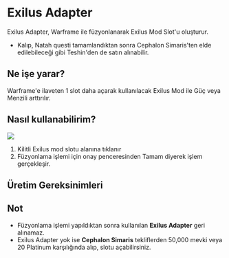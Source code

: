 # Exilus Adapter

Exilus Adapter, Warframe ile füzyonlanarak Exilus Mod Slot'u oluşturur.

* Kalıp, Natah questi tamamlandıktan sonra Cephalon Simaris'ten elde edilebileceği gibi Teshin'den de satın alınabilir.

## Ne işe yarar?

Warframe'e ilaveten 1 slot daha açarak kullanılacak Exilus Mod ile Güç veya Menzili arttırılır.

## Nasıl kullanabilirim?

![](https://imgbbb.com/images/2020/02/29/1.png)

1. Kilitli Exilus mod slotu alanına tıklanır
2. Füzyonlama işlemi için onay penceresinden Tamam diyerek işlem gerçekleşir.

## Üretim Gereksinimleri

## Not

* Füzyonlama işlemi yapıldıktan sonra kullanılan **Exilus Adapter** geri alınamaz.
* Exilus Adapter yok ise **Cephalon Simaris** tekliflerden 50,000 mevki veya 20 Platinum karşılığında alıp, slotu açabilirsiniz.

